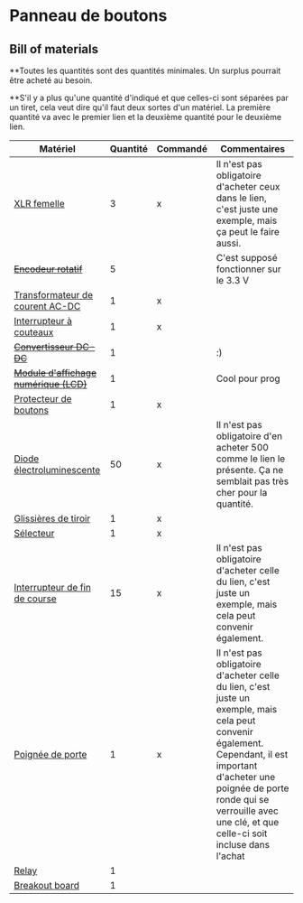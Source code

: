# Panneau de boutons

## Bill of materials

\*\*Toutes les quantités sont des quantités minimales. Un surplus pourrait être acheté au besoin.

\*\*S'il y a plus qu'une quantité d'indiqué et que celles-ci sont séparées par un tiret, cela veut dire qu'il faut deux sortes d'un matériel. La première quantité va avec le premier lien et la deuxième quantité pour le deuxième lien. 

| Matériel                                                                                                                                                                                                                                                                                                                                                                                                                                                                                                                                                                                                                                                        | Quantité | Commandé | Commentaires                                                                                                                                                                                                                                            |
| --------------------------------------------------------------------------------------------------------------------------------------------------------------------------------------------------------------------------------------------------------------------------------------------------------------------------------------------------------------------------------------------------------------------------------------------------------------------------------------------------------------------------------------------------------------------------------------------------------------------------------------------------------------- | -------- | -------- | ------------------------------------------------------------------------------------------------------------------------------------------------------------------------------------------------------------------------------------------------------- |
| [XLR femelle](https://www.amazon.ca/XLR-Female-Jack-Pin-Connector/dp/B07S6J8WVD)                                                                                                                                                                                                                                                                                                                                                                                                                                                                                                                                                                                | 3        | x        | Il n'est pas obligatoire d'acheter ceux dans le lien, c'est juste une exemple, mais ça peut le faire aussi.                                                                                                                                             |
| [~~Encodeur rotatif~~](https://fr.aliexpress.com/item/1005005988110355.html?spm=a2g0o.detail.pcDetailTopMoreOtherSeller.3.48dbUMD8UMD8vc&gps-id=pcDetailTopMoreOtherSeller&scm=1007.40050.354490.0&scm_id=1007.40050.354490.0&scm-url=1007.40050.354490.0&pvid=09999da3-8fe3-47af-ab01-b68535f65fad&_t=gps-id:pcDetailTopMoreOtherSeller,scm-url:1007.40050.354490.0,pvid:09999da3-8fe3-47af-ab01-b68535f65fad,tpp_buckets:668%232846%238115%232000&isseo=y&pdp_npi=4%40dis%21CAD%212.66%211.66%21%21%211.88%211.17%21%402101c5bf17295382813856241e7aab%2112000035628782774%21rec%21CA%21%21ABX&utparam-url=scene%3ApcDetailTopMoreOtherSeller%7Cquery_from%3A) | 5        |          | C'est supposé fonctionner sur le 3.3 V                                                                                                                                                                                                                  |
| [Transformateur de courent AC-DC](https://www.amazon.ca/ALITOVE-Transformer-Switching-Converter-Security/dp/B078RZ6C3N)                                                                                                                                                                                                                                                                                                                                                                                                                                                                                                                                         | 1        | x        |                                                                                                                                                                                                                                                         |
| [Interrupteur à couteaux](https://www.amazon.ca/Household-Disconnect-Electrical-Control-Switches/dp/B0D3VSK37Z)                                                                                                                                                                                                                                                                                                                                                                                                                                                                                                                                                 | 1        | x        |                                                                                                                                                                                                                                                         |
| [~~Convertisseur DC-DC~~](https://www.amazon.ca/NOYITO-Waterproof-Overcurrent-Short-Circuit-Undervoltage/dp/B07HCTNHL7/ref=sr_1_7?crid=34IFJUPWD55GF&dib=eyJ2IjoiMSJ9.e6raU5eiaWePieRt4JmMMmvyzZJenejW9r3A5Qx-L0cXCl2iZxAj6KCspRJ4NWEDXpLFFOq77FpE_AiQVnU4PA6sHtPQuxH8r65vSp89t9XiRzJXdQ8E8Ap2KkKk_jsTwltvrUY_kxhlcntjr2oPm_NZ7NY5r_deyEtOIC5c-JbjXEZtWeNfy6oBDRWQfwqHhJ2DaXsrbp_hQ4AeWBzEJchS7wiOcYmCepAiqIvLXdY-EFHj1bC9p0VKYe08MKPhe6cj3pNwwKAH5gCsOm-JooqI65HYgD_sOpgruLRLry8.nA4Nc7VwCmVe-7KlkgdoMmaowQsCtmhG9HeJl5oea1Y&dib_tag=se&keywords=12%2BV%2Bto%2B3.3%2BV&qid=1729552548&sprefix=12%2Bv%2Bto%2B3%2B3%2Bv%2Caps%2C113&sr=8-7&th=1)                 | 1        |          | :)                                                                                                                                                                                                                                                      |
| [~~Module d'affichage numérique (LCD)~~](https://www.amazon.ca/DIYmalls-Resistive-Touchscreen-Parallel-Interface/dp/B0BFDYCX94/ref=sr_1_6?crid=2EIPFEV1SQ1AG&dib=eyJ2IjoiMSJ9.5aUTigTsy0tR1AnGXmImYkkn36rUNj1Ji03tbCNhj0TvWc5-OkWxGXQqcmnZB7721mBCxM5vG7ddTNValKn-IY6Q8pCXu6UKtgle1A7r-YE-dM5PDmQBjP0Ssru7CT9f5Tbq10z4ZymuffyRyO1pYQx0ghdsmKZgPUVb83cIRAorO5qcO9_bUyPmtyd5yN30rHZazsc36RL29KeTHdrUfL706i6xeKrw8OILelEOazSi3XJGisoRuGgkJSVubEDq-vzeUCOtpAPLiqJkfqJRExIaijIe4-TLSohpJvSkMTY._hQLMA7vczAU-RFy2N9HW5B7x60mkY7HpBCrtZxpH0Y&dib_tag=se&keywords=lcd+3.3V&qid=1729552325&sprefix=lcd+3+3v%2Caps%2C132&sr=8-6P)                                         | 1        |          | Cool pour prog                                                                                                                                                                                                                                          |
| [Protecteur de boutons](https://www.amazon.ca/Healeved-Dustproof-Emergency-Transparent-Pushbutton/dp/B0CRC3TBCJ)                                                                                                                                                                                                                                                                                                                                                                                                                                                                                                                                                | 1        | x        |                                                                                                                                                                                                                                                         |
| [Diode électroluminescente](https://www.amazon.ca/Millimeter-Emitting-Assortment-Diffused-Indicator/dp/B07N2GVCYZ)                                                                                                                                                                                                                                                                                                                                                                                                                                                                                                                                              | 50       | x        | Il n'est pas obligatoire d'en acheter 500 comme le lien le présente. Ça ne semblait pas très cher pour la quantité.                                                                                                                                     |
| [Glissières de tiroir](https://www.amazon.ca/Pairs-Drawer-Slides-Bearing-3-Section/dp/B0CZLDJLRP/ref=sr_1_5?)                                                                                                                                                                                                                                                                                                                                                                                                                                                                                                                                                   | 1        | x        |                                                                                                                                                                                                                                                         |
| [Sélecteur](https://www.amazon.ca/XIRIXX-YMD11-25A-Isolator-Disconnect-Selector/dp/B0CZRJMTF6/ref=sr_1_171?)                                                                                                                                                                                                                                                                                                                                                                                                                                                                                                                                                    | 1        | x        |                                                                                                                                                                                                                                                         |
| [Interrupteur de fin de course](https://www.amazon.ca/DAOKI-Switch-Momentary-Button-Arduino/dp/B07YKFX99S?th=1)                                                                                                                                                                                                                                                                                                                                                                                                                                                                                                                                                 | 15       | x        | Il n'est pas obligatoire d'acheter celle du lien, c'est juste un exemple, mais cela peut convenir également.                                                                                                                                            |
| [Poignée de porte](https://www.amazon.ca/Pack-Entry-Knobs-Outdoor-Interior/dp/B0D7GBKWKW/ref=cs_sr_dp_1?)                                                                                                                                                                                                                                                                                                                                                                                                                                                                                                                                                       | 1        | x        | Il n'est pas obligatoire d'acheter celle du lien, c'est juste un exemple, mais cela peut convenir également. Cependant, il est important d'acheter une poignée de porte ronde qui se verrouille avec une clé, et que celle-ci soit incluse dans l'achat |
| [Relay](https://www.amazon.ca/Channel-Optocoupler-Isolated-Control-Development/dp/B0CRQDN152/ref=sr_1_4?)                                                                                                                                                                                                                                                                                                                                                                                                                                                                                                                                                       | 1        |          |                                                                                                                                                                                                                                                         |
| [Breakout board](https://www.amazon.ca/KeeYees-Breakout-ESP-WROOM-32-Microcontroller-Development/dp/B09PYW1HC9/ref=sr_1_6?)                                                                                                                                                                                                                                                                                                                                                                                                                                                                                                                                     | 1        |          |                                                                                                                                                                                                                                                         |
